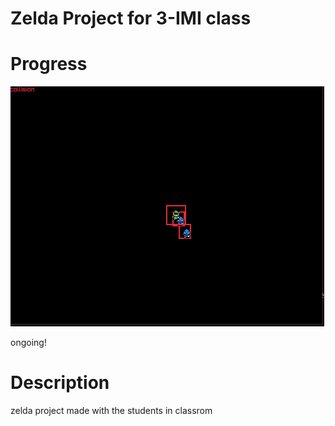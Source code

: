 # Zelda Project for 3-IMI class

# Progress
![alt text](https://github.com/faom002/Zelda-game/blob/main/zelda-game.PNG)

ongoing! 

# Description
zelda project made with the students in classrom


